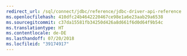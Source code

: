 ```yaml
---
redirect_url: /sql/connect/jdbc/reference/jdbc-driver-api-reference
ms.openlocfilehash: 410dfc24b4642220467ce98e1a6e23aab29a6538
ms.sourcegitcommit: c37da15581fb34250d426a8d661f6d0d64f9b54c
ms.translationtype: HT
ms.contentlocale: de-DE
ms.lasthandoff: 07/20/2018
ms.locfileid: "39174917"
---
```

